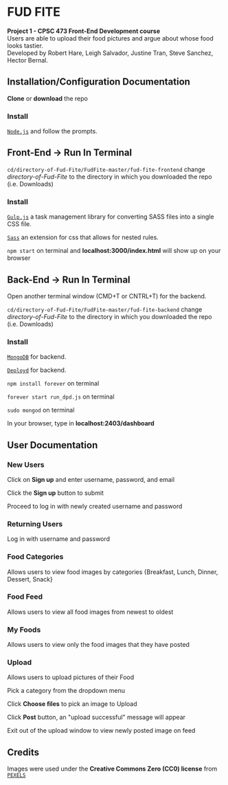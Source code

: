 # FUD FITE

**Project 1 - CPSC 473 Front-End Development course** <br />
Users are able to upload their food pictures and argue about whose food looks tastier. <br />
Developed by Robert Hare, Leigh Salvador, Justine Tran, Steve Sanchez, Hector Bernal.

## Installation/Configuration Documentation

**Clone** or **download** the repo

### Install

[`Node.js`](https://nodejs.org/en/) and follow the prompts.

## Front-End -> Run In Terminal

`cd/directory-of-Fud-Fite/FudFite-master/fud-fite-frontend` change _directory-of-Fud-Fite_ to the directory in which you downloaded the repo (i.e. Downloads)

### Install

[`Gulp.js`](https://gulpjs.com) a task management library for converting SASS files into a single CSS file.

[`Sass`](https://sass-lang.com) an extension for css that allows for nested rules.

`npm start` on terminal and **localhost:3000/index.html** will show up on your browser

## Back-End -> Run In Terminal

Open another terminal window (CMD+T or CNTRL+T) for the backend.

`cd/directory-of-Fud-Fite/FudFite-master/fud-fite-backend` change _directory-of-Fud-Fite_ to the directory in which you downloaded the repo (i.e. Downloads)

### Install

[`MongoDB`](https://docs.mongodb.com/manual/administration/install-community/) for backend.

[`Deployd`](https://github.com/deployd/deployd#install-from-npm) for backend.

`npm install forever` on terminal

`forever start run_dpd.js` on terminal

`sudo mongod` on terminal

In your browser, type in **localhost:2403/dashboard**

## User Documentation

### New Users

Click on **Sign up** and enter username, password, and email

Click the **Sign up** button to submit

Proceed to log in with newly created username and password

### Returning Users

Log in with username and password

### Food Categories

Allows users to view food images by categories {Breakfast, Lunch, Dinner, Dessert, Snack}

### Food Feed

Allows users to view all food images from newest to oldest

### My Foods

Allows users to view only the food images that they have posted

### Upload

Allows users to upload pictures of their Food

Pick a category from the dropdown menu

Click **Choose files** to pick an image to Upload

Click **Post** button, an "upload successful" message will appear

Exit out of the upload window to view newly posted image on feed

## Credits

Images were used under the **Creative Commons Zero (CC0) license** from [`PEXELS`](https://www.pexels.com)
